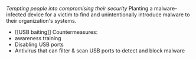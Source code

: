 *Tempting people into compromising their security*
Planting a malware-infected device for a victim to find and unintentionally introduce malware to their organization's systems.
- [[USB baiting]] 
Countermeasures:
 - awareness training
 - Disabling USB ports
 - Antivirus that can filter & scan USB ports to detect and block malware